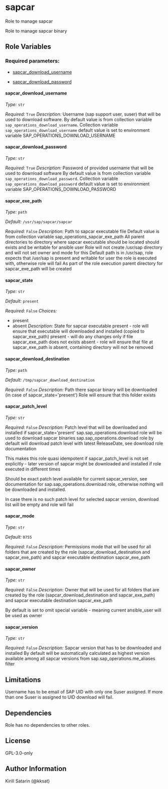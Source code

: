<!--
SPDX-License-Identifier: GPL-3.0-only
SPDX-FileCopyrightText: 2023-2024 Red Hat, Project Atmosphere

Copyright 2023-2024 Red Hat, Project Atmosphere

This program is free software: you can redistribute it and/or modify it under the terms of the GNU
General Public License as published by the Free Software Foundation, version 3 of the License.

This program is distributed in the hope that it will be useful, but WITHOUT ANY WARRANTY; without
even the implied warranty of MERCHANTABILITY or FITNESS FOR A PARTICULAR PURPOSE.
See the GNU General Public License for more details.

Unless required by applicable law or agreed to in writing, software
distributed under the License is distributed on an "AS IS" BASIS,
WITHOUT WARRANTIES OR CONDITIONS OF ANY KIND, either express or implied.
See the License for the specific language governing permissions and
limitations under the License.

You should have received a copy of the GNU General Public License along with this program.
If not, see <https://www.gnu.org/licenses/>.
-->

# sapcar

Role to manage sapcar


Role to manage sapcar binary



## Role Variables

### Required parameters:


- [sapcar_download_username](#sapcar_download_username)

- [sapcar_download_password](#sapcar_download_password)
 

#### sapcar_download_username


_Type:_ `str`


_Required:_ `True`
_Description:_
Username (sap support user, suser) that will be used to download software.
By default value is from collection variable `sap_operations_download_username`.
Collection variable `sap_operations_download_username` default value is set to environment variable SAP_OPERATIONS_DOWNLOAD_USERNAME


 

#### sapcar_download_password


_Type:_ `str`


_Required:_ `True`
_Description:_
Password of provided username that will be used to download software
By default value is from collection variable `sap_operations_download_password`.
Collection variable `sap_operations_download_password` default value is set to environment variable SAP_OPERATIONS_DOWNLOAD_PASSWORD


 

#### sapcar_exe_path


_Type:_ `path`

_Default:_ `/usr/sap/sapcar/sapcar`

_Required:_ `False`
_Description:_
Path to sapcar executable file
Default value is from collection variable sap_operations_sapcar_exe_path
All parent directories to directory where sapcar executable should be located should exists and be writable for ansible user
Role will not create /usr/sap directory and will not set owner and mode for this
Default path is in /usr/sap, role expects that /usr/sap is present and writable for user the role is executed with, otherwise role will fail
As part of the role execution parent directory for sapcar_exe_path will be created

 

#### sapcar_state


_Type:_ `str`

_Default:_ `present`

_Required:_ `False`
_Choices:_
- present
- absent
_Description:_
State for sapcar executable
present - role will ensure that executable will downloaded and installed (copied to sapcar_exe_path)
present - will do any changes only if file sapcar_exe_path does not exists
absent - role will ensure that file at sapcar_exe_path is absent, containing directory will not be removed

 

#### sapcar_download_destination


_Type:_ `path`

_Default:_ `/tmp/sapcar_download_destination`

_Required:_ `False`
_Description:_
Path there sapcar binary will be downloaded (in case of sapcar_state='present')
Role will ensure that this folder exists

 

#### sapcar_patch_level


_Type:_ `str`


_Required:_ `False`
_Description:_
Patch level that will be downloaded and installed if sapcar_state='present'
sap.sap_operations.download role will be used to download sapcar binaries
sap.sap_operations.download role by default will download patch level with latest ReleaseDate,
see download role documentation

This makes this role quasi idempotent if sapcar_patch_level is not set explicitly -
later version of sapcar might be downloaded and installed if role executed in different times

Should be exact patch level available for current sapcar_version, see documentation for
sap.sap_operations.download role, otherwise nothing will be downloaded and installed.

In case there is no such patch level for selected sapcar version, download list will be empty and role will fail

 

#### sapcar_mode


_Type:_ `str`

_Default:_ `0755`

_Required:_ `False`
_Description:_
Permissions mode that will be used for all folders that are created by the role
(sapcar_download_destination and sapcar_exe_path) and sapcar executable destination sapcar_exe_path


 

#### sapcar_owner


_Type:_ `str`


_Required:_ `False`
_Description:_
Owner that will be used for all folders that are created by the role (sapcar_download_destination and sapcar_exe_path)
and sapcar executable destination sapcar_exe_path

By default is set to omit special variable - meaning current ansible_user will be used as owner

 

#### sapcar_version


_Type:_ `str`


_Required:_ `False`
_Description:_
Sapcar version that has to be downloaded and installed
By default will be automatically calculated as highest version available among all sapcar versions from sap.sap_operations.me_aliases filter

 
 

## Limitations

Username has to be email of SAP UID with only one Suser assigned. If more than one Suser is assigned to UID download will fail.

## Dependencies

Role has no dependencies to other roles.

## License

GPL-3.0-only

## Author Information

Kirill Satarin (@kksat)
